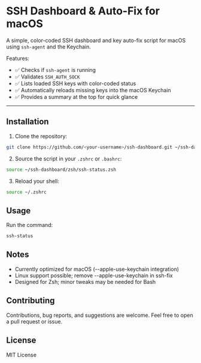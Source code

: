 # SSH Dashboard & Auto-Fix for macOS

A simple, color-coded SSH dashboard and key auto-fix script for macOS using `ssh-agent` and the Keychain.  

Features:

- ✅ Checks if `ssh-agent` is running
- ✅ Validates `SSH_AUTH_SOCK`
- ✅ Lists loaded SSH keys with color-coded status
- ✅ Automatically reloads missing keys into the macOS Keychain
- ✅ Provides a summary at the top for quick glance

---

## Installation

1. Clone the repository:

```bash
git clone https://github.com/<your-username>/ssh-dashboard.git ~/ssh-dashboard
```

2. Source the script in your ```.zshrc``` or ```.bashrc```:

```bash
source ~/ssh-dashboard/zsh/ssh-status.zsh
```

3. Reload your shell:

```bash
source ~/.zshrc
```

## Usage

Run the command:

```bash
ssh-status
```

## Notes

* Currently optimized for macOS (--apple-use-keychain integration)
* Linux support possible; remove --apple-use-keychain in ssh-fix
* Designed for Zsh; minor tweaks may be needed for Bash

## Contributing

Contributions, bug reports, and suggestions are welcome. Feel free to open a pull request or issue.

## License

MIT License
